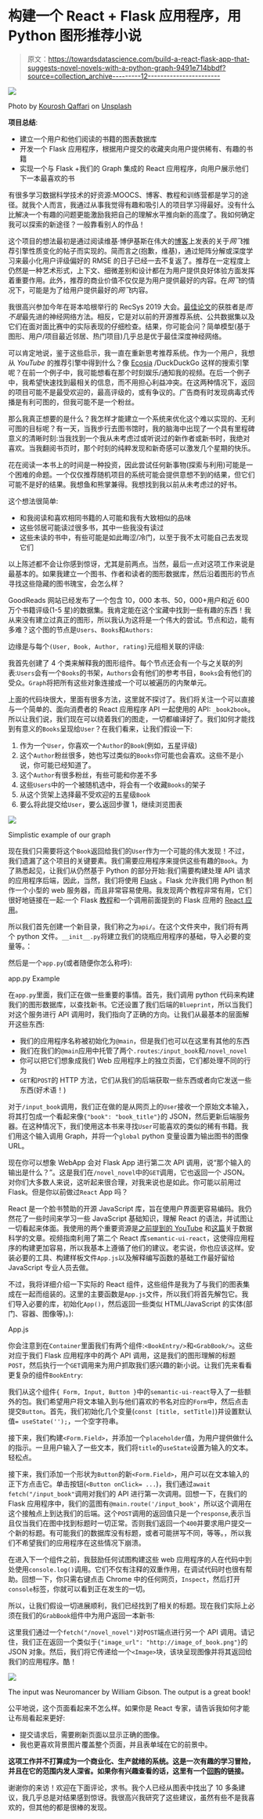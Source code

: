 # 构建一个 React + Flask 应用程序，用 Python 图形推荐小说

> 原文：<https://towardsdatascience.com/build-a-react-flask-app-that-suggests-novel-novels-with-a-python-graph-9491e714bbdf?source=collection_archive---------12----------------------->

![](img/8f0801c7f7e9bf0f4883f97e47482193.png)

Photo by [Kourosh Qaffari](https://unsplash.com/@kqpho?utm_source=medium&utm_medium=referral) on [Unsplash](https://unsplash.com?utm_source=medium&utm_medium=referral)

**项目总结**:

*   建立一个用户和他们阅读的书籍的图表数据库
*   开发一个 Flask 应用程序，根据用户提交的收藏夹向用户提供稀有、有趣的书籍
*   实现一个与 Flask +我们的 Graph 集成的 React 应用程序，向用户展示他们下一本最喜欢的书

有很多学习数据科学技术的好资源:MOOCS、博客、教程和训练营都是学习的途径。就我个人而言，我通过从事我觉得有趣和吸引人的项目学习得最好。没有什么比解决一个有趣的问题更能激励我把自己的理解水平推向新的高度了。我如何确定我可以探索的新途径？一般靠看别人的作品！

这个项目的想法最初是通过阅读维基·博伊基斯在伟大的[博客](https://vicki.substack.com/p/big-recsys-redux-recs-at-netflix)上发表的关于*网飞*推荐引擎性质变化的帖子而实现的。简而言之(抱歉，维基)，通过矩阵分解或深度学习来最小化用户评级偏好的 RMSE 的日子已经一去不复返了。推荐在一定程度上仍然是一种艺术形式，上下文、细微差别和设计都在为用户提供良好体验方面发挥着重要作用。此外，推荐的商业价值不仅仅是为用户提供最好的内容。在*网飞*的情况下，可能是为了给用户提供最好的*网飞*内容。

我很高兴参加今年在哥本哈根举行的 RecSys 2019 大会。[最佳论文](https://arxiv.org/abs/1907.06902)的获胜者是*而不是*最先进的神经网络方法。相反，它是对以前的开源推荐系统、公共数据集以及它们在面对面比赛中的实际表现的仔细检查。结果，你可能会问？简单模型(基于图形、用户/项目最近邻居、热门项目)几乎总是优于最佳深度神经网络。

可以肯定地说，鉴于这些启示，我一直在重新思考推荐系统。作为一个用户，我想从 *YouTube* 的推荐引擎中得到什么？像 [Ecosia](http://ecosia.org) /DuckDuckGo 这样的搜索引擎呢？在前一个例子中，我可能想看在那个时刻娱乐/通知我的视频。在后一个例子中，我希望快速找到最相关的信息，而不用担心利益冲突。在这两种情况下，返回的项目可能不是最受欢迎的，最高评级的，或有争议的。广告商有时发现病毒式传播是有利可图的，但我可能不是一个粉丝。

那么我真正想要的是什么？我怎样才能建立一个系统来优化这个难以实现的、无利可图的目标呢？有一天，当我步行去图书馆时，我的脑海中出现了一个具有里程碑意义的清晰时刻:当我找到一个我从未考虑过或听说过的新作者或新书时，我绝对喜欢。当我翻阅书页时，那个时刻的纯粹发现和新奇感可以激发几个星期的快乐。

花在阅读一本书上的时间是一种投资，因此尝试任何新事物(探索与利用)可能是一个困难的命题。一个仅仅推荐随机项目的系统可能会提供意想不到的结果，但它们可能不是好的结果。我想鱼和熊掌兼得。我想找到我以前从未考虑过的好书。

这个想法很简单:

*   和我阅读和喜欢相同书籍的人可能和我有大致相似的品味
*   这些邻居可能读过很多书，其中一些我没有读过
*   这些未读的书中，有些可能是如此晦涩/冷门，以至于我不太可能自己去发现它们

以上陈述都不会让你感到惊讶，尤其是前两点。当然，最后一点对这项工作来说是最基本的。如果我建立一个图书、作者和读者的图形数据库，然后沿着图形的节点寻找这些隐藏的图书瑰宝，会怎么样？

GoodReads 网站已经发布了一个包含 10，000 本书、50，000+用户和近 600 万个书籍评级(1-5 星)的数据集。我肯定能在这个宝藏中找到一些有趣的东西！我从来没有建立过真正的图形，所以我认为这将是一个伟大的尝试。节点和边，能有多难？这个图的节点是`Users`、`Books`和`Authors:`

边缘是与每个`(User, Book, Author, rating)`元组相关联的评级:

我首先创建了 4 个类来解释我的图形组件。每个节点还会有一个与之关联的列表:`Users`会有一个`Books`的书架，`Authors`会有他们的参考书目，`Books`会有他们的受众。`Graph`将把所有这些对象连接成一个可以被遍历的内聚单元。

上面的代码块很大，里面有很多方法，这里就不探讨了。我们将关注一个可以直接与一个简单的、面向消费者的 React 应用程序 API 一起使用的 API: `_book2book`。所以让我们说，我们现在可以绕着我们的图走，一切都编译好了。我们如何才能找到有意义的`Books`呈现给`User`？在我们看来，让我们假设一下:

1.  作为一个`User`，你喜欢一个`Author`的`Book`(例如，五星评级)
2.  这个`Author`粉丝很多，她也写过类似的`Books`你可能也会喜欢。这些不是小说，你可能已经知道了。
3.  这个`Author`有很多粉丝，有些可能和你差不多
4.  这些`Users`中的一个被随机选中，将会有一个收藏`Books`的架子
5.  从这个货架上选择最不受欢迎的五星级`Book`
6.  要么将此提交给`User`，要么返回步骤 1，继续浏览图表

![](img/72abd24d421211d4c471c8f9af30c12c.png)

Simplistic example of our graph

现在我们只需要将这个`Book`返回给我们的`User`作为一个可能的伟大发现！不过，我们遗漏了这个项目的关键要素。我们需要应用程序来提供这些有趣的`Book`。为了熟悉起见，让我们从仍然基于 Python 的部分开始:我们需要构建处理 API 请求的应用程序后端，因此，当然，我们将使用 [Flask](https://franckjay.github.io/blog/2019/11/02/%22https://palletsprojects.com/p/flask/%22) 。Flask 允许我们用 Python 制作一个小型的 web 服务器，而且非常容易使用。我发现两个教程非常有用，它们很好地链接在一起:一个 Flask [教程](https://franckjay.github.io/blog/2019/11/02/%22https://www.youtube.com/watch?v=Urx8Kj00zsI&t=421s%22)和一个调用前面提到的 Flask 应用的 [React 应用](https://franckjay.github.io/blog/2019/11/02/%22https://www.youtube.com/watch?v=06pWsB_hoD4&t=233s%22)。

所以我们首先创建一个新目录，我们称之为`api/`。在这个文件夹中，我们将有两个 python 文件。`__init__.py`将建立我们的烧瓶应用程序的基础，导入必要的变量等。：

然后是一个`app.py`(或者随便你怎么称呼):

app.py Example

在`app.py`里面，我们正在做一些重要的事情。首先，我们调用 python 代码来构建我们的图形数据库，以查找新书。它还设置了我们后端的`Blueprint`，所以当我们对这个服务进行 API 调用时，我们指向了正确的方向。让我们从最基本的层面解开这些东西:

*   我们的应用程序名称被初始化为`@main`，但是我们也可以在这里有其他的东西
*   我们在我们的`@main`应用中托管了两个`.routes`:`/input_book`和`/novel_novel`
*   你可以把它们想象成我们 Web 应用程序上的独立页面，它们都处理不同的行为
*   `GET`和`POST`的 HTTP 方法，它们从我们的后端获取一些东西或者向它发送一些东西(好术语！)

对于`/input_book`调用，我们正在做的是从网页上的`User`接收一个原始文本输入，将其打包成一个看起来像`{"book": "book_title"}`的 JSON，然后更新后端服务器。在这种情况下，我们使用这本书来寻找`User`可能喜欢的类似的稀有书籍。我们用这个输入调用 Graph，并将一个`global` python 变量设置为输出图书的图像 URL。

现在你可以想象 WebApp 会对 Flask App 进行第二次 API 调用，说“那个输入的输出是什么？”。这是我们在`/novel_novel`中的`GET`调用，它也返回一个 JSON。对你们大多数人来说，这听起来很合理，对我来说也是如此。你可能以前用过 Flask。但是你以前做过`React` App 吗？

React 是一个脸书赞助的开源 JavaScript 库，旨在使用户界面更容易编码。我仍然花了一些时间来学习一些 JavaScript 基础知识，理解 React 的语法，并试图让一切看起来体面。我使用的两个重要资源是[之前提到的 YouTube](https://franckjay.github.io/blog/2019/11/02/%22https://www.youtube.com/watch?v=06pWsB_hoD4&t=233s%22) 和[这篇](/create-a-complete-machine-learning-web-application-using-react-and-flask-859340bddb33)关于数据科学的文章。视频指南利用了第二个 React 库`semantic-ui-react`，这使得应用程序的构建更加容易，所以我基本上遵循了他们的建议。老实说，你也应该这样。安装必要的工具、构建样板文件`App.js`以及解释编写函数的基础工作最好留给 JavaScript 专业人员去做。

不过，我将详细介绍一下实际的 React 组件，这些组件是我为了与我们的图表集成在一起而组装的。这里的主要函数是`App.js`文件，所以我们将首先解包它。我们导入必要的库，初始化`App()`，然后返回一些类似 HTML/JavaScript 的实体(部门、容器、图像等)。):

App.js

你会注意到在`Container`里面我们有两个组件:`<BookEntry/>`和`<GrabBook/>`。这些对应于我们 Flask 应用程序中的两个 API 调用，这是我们的图形理解的标题`POST`，然后执行一个`GET`调用来为用户抓取我们感兴趣的新小说。让我们先来看看更复杂的组件`BookEntry`:

我们从这个组件`{ Form, Input, Button }`中的`semantic-ui-react`导入了一些额外的包。我们希望用户将文本输入到与他们喜欢的书名对应的`Form`中，然后点击提交`Button`。首先，我们初始化几个变量(`const [title, setTitle]`)并设置默认值`= useState('');`，一个空字符串。

接下来，我们构建`<Form.Field>`，并添加一个`placeholder`值，为用户提供做什么的指示。一旦用户输入了一些文本，我们将`title`的`useState`设置为输入的文本。轻松点。

接下来，我们添加一个形状为`Button`的新`<Form.Field>`，用户可以在文本输入的正下方点击它。单击按钮(`<Button onClick= ...`)，我们通过`await fetch("/input_book"`调用对我们的 API 进行第一次调用。回想一下，在我们的 Flask 应用程序中，我们的蓝图有`@main.route('/input_book'`，所以这个调用在这个接触点上到达我们的后端。这个`POST`调用的返回值只是一个`response`,表示当且仅当我们在图中找到标题时一切正常。否则我们返回一个`400`并要求用户提交一个新的标题。有可能我们的数据库没有标题，或者可能拼写不同，等等。，所以我们不希望我们的应用程序在这些情况下崩溃。

在进入下一个组件之前，我鼓励任何试图构建这些 web 应用程序的人在代码中到处使用`console.log()`调用。它们不仅有注释的双重作用，在调试代码时也很有帮助。回想一下，你只需右键点击 Chrome 中的任何网页，`Inspect`，然后打开`console`标签，你就可以看到正在发生的一切。

所以，让我们假设一切进展顺利，我们已经找到了相关的标题。现在我们实际上必须在我们的`GrabBook`组件中为用户返回一本新书:

这里我们通过一个`fetch("/novel_novel")`对`POST`端点进行另一个 API 调用。请记住，我们正在返回一个类似于`{"image_url": "http://image_of_book.png"}`的 JSON 对象。然后，我们将它传递给一个`<Image>`块，该块呈现图像并将其返回给我们的应用程序。酷！

![](img/777422325be85d737044e243466d0624.png)

The input was Neuromancer by William Gibson. The output is a great book!

公平地说，这个页面看起来不怎么样。如果你是 React 专家，请告诉我如何才能让布局看起来更好:

*   提交请求后，需要刷新页面以显示正确的图像。
*   我也更喜欢背景图片覆盖整个页面，并且表单域在它的前景中。

**这项工作并不打算成为一个商业化、生产就绪的系统。这是一次有趣的学习冒险，并且在它的范围内发人深省。如果你有兴趣查看的话，这里有一个[回购](https://github.com/franckjay/GoodReadsGraph)的链接。**

谢谢你的来访！欢迎在下面评论，求书。我个人已经从图表中找出了 10 多条建议，我几乎总是对结果感到惊讶。我很高兴我研究了这些建议，虽然有些不是我喜欢的，但其他的都是很棒的发现。